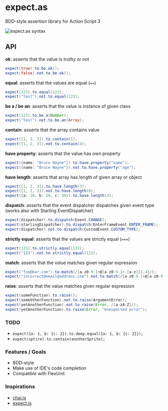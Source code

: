 expect.as
=========

 BDD-style assertion library for Action Script 3

![expect.as syntax](http://i.imgur.com/jxi6cj7.gif)

## API
**ok**: asserts that the value is _truthy_ or not
```actionscript
expect(true).to.be.ok();
expect(false).not.to.be.ok();
```

**equal**: asserts that the values are equal (```==```)
```actionscript
expect(123).to.equal(123);
expect("test").not.to.equal(123);
```

**be a / be an**: asserts that the value is instance of given class
```actionscript
expect(123).to.be.a(Number);
expect("test").not.to.be.an(Array);
```

**contain**: asserts that the array contains value
```actionscript
expect([1, 2, 3]).to.contain(1);
expect([1, 2, 3]).not.to.contain(4);
```

**have property**: asserts that the value has own property
```actionscript
expect({name: "Bruce Wayne"}).to.have.property("name");
expect({name: "Bruce Wayne"}).not.to.have.property("age");
```

**have length**: asserts that array has length of given array or object
```actionscript
expect([1, 2, 3]).to.have.length(3);
expect([1, 2, 3]).not.to.have.length(0);
expect({a: 10, b: 20, c: 30}).to.have.length(3);
```

**dispatch**: asserts that the event dispatcher dispatches given event type (works also with Starling EventDispatcher)
```actionscript
expect(dispatcher).to.dispatch(Event.CHANGE);
expect(starlingDispatcher).to.dispatch(EnterFrameEvent.ENTER_FRAME);
expect(dispatcher).not.to.dispatch(CustomEvent.CUSTOM_TYPE);
```

**strictly equal**: asserts that the values are strictly equal (```===```)
```actionscript
expect(123).to.strictly.equal(123);
expect("123").not.to.strictly.equal(123);
```

**match**: asserts that the value matches given regular expression
```actionscript
expect("foo@bar.com").to.match(/[a-z0-9.]+@[a-z0-9.]+.[a-z]{2,4}/);
expect("incorrect@email@address.com").not.to.match(/[a-z0-9.]+@[a-z0-9.]+.[a-z]{2,4}/);
```

**raise**: asserts that the value matches given regular expression
```actionscript
expect(someFunction).to.raise();
expect(someOtherFunction).not.to.raise(ArgumentError);
expect(yetAnotherFunction).not.to.raise(Error, /[a-zA-Z]/);
expect(yetAnotherFunction).to.raise(Error, "Unexpected error");
```


### TODO
- ```expect({a: 1, b: {c: 2}).to.deep.equal({a: 1, b: {c: 2}});```
- ```expect(sptire).to.contain(anotherSprite);```

### Features / Goals
- BDD-style
- Make use of IDE's code completion
- Compatible with FlexUnit

### Inspirations
- [chai.js](https://github.com/chaijs/chai)
- [expect.js](https://github.com/LearnBoost/expect.js/)
